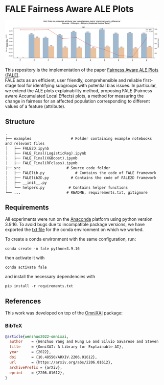 # FALE Fairness Aware ALE Plots

![FALE Overview](examples/age.png)

This repository is the implementation of the paper [Fairness Aware ALE Plots (FALE)](https://arxiv.org/abs/2404.18685). <br>
FALE acts as an efficient, user friendly, comprehensible and reliable first-stage tool for identifying subgroups with potential bias issues. In particular, we extend the ALE plots explainability method, proposing FALE (Fairness aware Accumulated Local Effects) plots, a method for measuring the change in fairness for an affected population corresponding to different values of a feature (attribute).

## Structure
    .
    ├── examples                  # Folder containing example notebooks and relevant files 
    │   ├── FALE2D.ipynb
    │   ├── FALE_Final(LogisticReg).ipynb
    │   ├── FALE_Final(XGBoost).ipynb
    │   ├── FALE_Final(RFclass).ipynb
    ├── src                     # Source code folder
    │   ├── FALElib.py              # Contains the code of FALE framework
    │   ├── FALElib2D.py          # Contains the code of FALE2D framework
    │   ├── __init__.py               
    │   └── helpers.py           # Contains helper functions
    └── ...                     # README, requirements.txt, gitignore
    
## Requirements
All experiments were run on the [Anaconda](https://www.anaconda.com/) platform using python version 3.9.16. To avoid bugs due to incompatible package versions, we have exported the [txt file](requirements.txt) for the conda environment on which we worked.

To create a conda environment with the same configuration, run:

```setup
conda create -n fale python=3.9.16
```

then activate it with

```setup
conda activate fale
```

and install the necessary dependencies with

```
pip install -r requirements.txt
```
## References

This work was developed on top of the [OmniXAI](https://github.com/salesforce/OmniXAI) package:

### BibTeX
```bibtex
@article{wenzhuo2022-omnixai,
  author    = {Wenzhuo Yang and Hung Le and Silvio Savarese and Steven Hoi},
  title     = {OmniXAI: A Library for Explainable AI},
  year      = {2022},
  doi       = {10.48550/ARXIV.2206.01612},
  url       = {https://arxiv.org/abs/2206.01612},
  archivePrefix = {arXiv},
  eprint    = {2206.01612},
}
